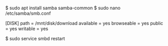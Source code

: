 $ sudo apt install samba samba-common 
$ sudo nano /etc/samba/smb.conf

[DISK]
      path = /mnt/disk/download
      available = yes
      browseable = yes
      public = yes
      writable = yes

$ sudo service smbd restart


